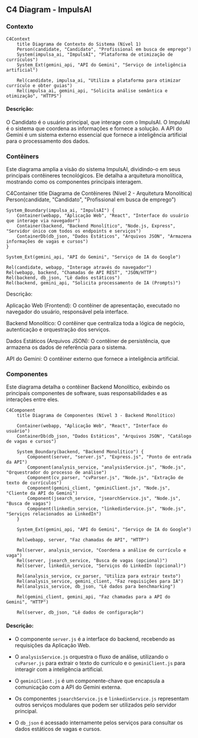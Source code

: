 ## C4 Diagram - ImpulsAI

### Contexto
```mermaid
C4Context
    title Diagrama de Contexto do Sistema (Nível 1)
    Person(candidate, "Candidato", "Profissional em busca de emprego")
    System(impulsa_ai, "ImpulsAI", "Plataforma de otimização de currículos")
    System_Ext(gemini_api, "API do Gemini", "Serviço de inteligência artificial")

    Rel(candidate, impulsa_ai, "Utiliza a plataforma para otimizar currículo e obter guias")
    Rel(impulsa_ai, gemini_api, "Solicita análise semântica e otimização", "HTTPS")
```

#### Descrição:

O Candidato é o usuário principal, que interage com o ImpulsAI. O ImpulsAI é o sistema que coordena as informações e fornece a solução. A API do Gemini é um sistema externo essencial que fornece a inteligência artificial para o processamento dos dados.

### Contêiners
Este diagrama amplia a visão do sistema ImpulsAI, dividindo-o em seus principais contêineres tecnológicos. Ele detalha a arquitetura monolítica, mostrando como os componentes principais interagem.

C4Container
    title Diagrama de Contêineres (Nível 2 - Arquitetura Monolítica)
    Person(candidate, "Candidato", "Profissional em busca de emprego")

    System_Boundary(impulsa_ai, "ImpulsAI") {
        Container(webapp, "Aplicação Web", "React", "Interface do usuário que interage via navegador")
        Container(backend, "Backend Monolítico", "Node.js, Express", "Servidor único com todos os endpoints e serviços")
        ContainerDb(db_json, "Dados Estáticos", "Arquivos JSON", "Armazena informações de vagas e cursos")
    }

    System_Ext(gemini_api, "API do Gemini", "Serviço de IA do Google")

    Rel(candidate, webapp, "Interage através do navegador")
    Rel(webapp, backend, "Chamadas de API REST", "JSON/HTTP")
    Rel(backend, db_json, "Lê dados estáticos")
    Rel(backend, gemini_api, "Solicita processamento de IA (Prompts)")

Descrição:

Aplicação Web (Frontend): O contêiner de apresentação, executado no navegador do usuário, responsável pela interface.

Backend Monolítico: O contêiner que centraliza toda a lógica de negócio, autenticação e orquestração dos serviços.

Dados Estáticos (Arquivos JSON): O contêiner de persistência, que armazena os dados de referência para o sistema.

API do Gemini: O contêiner externo que fornece a inteligência artificial.

### Componentes
Este diagrama detalha o contêiner Backend Monolítico, exibindo os principais componentes de software, suas responsabilidades e as interações entre eles.
```mermaid
C4Component
    title Diagrama de Componentes (Nível 3 - Backend Monolítico)

    Container(webapp, "Aplicação Web", "React", "Interface do usuário")
    ContainerDb(db_json, "Dados Estáticos", "Arquivos JSON", "Catálogo de vagas e cursos")

    System_Boundary(backend, "Backend Monolítico") {
        Component(server, "server.js", "Express.js", "Ponto de entrada da API")
        Component(analysis_service, "analysisService.js", "Node.js", "Orquestrador do processo de análise")
        Component(cv_parser, "cvParser.js", "Node.js", "Extração de texto de currículos")
        Component(gemini_client, "geminiClient.js", "Node.js", "Cliente da API do Gemini")
        Component(jsearch_service, "jsearchService.js", "Node.js", "Busca de vagas")
        Component(linkedin_service, "linkedinService.js", "Node.js", "Serviços relacionados ao LinkedIn")
    }

    System_Ext(gemini_api, "API do Gemini", "Serviço de IA do Google")

    Rel(webapp, server, "Faz chamadas de API", "HTTP")

    Rel(server, analysis_service, "Coordena a análise de currículo e vaga")
    Rel(server, jsearch_service, "Busca de vagas (opcional)")
    Rel(server, linkedin_service, "Serviços do LinkedIn (opcional)")

    Rel(analysis_service, cv_parser, "Utiliza para extrair texto")
    Rel(analysis_service, gemini_client, "Faz requisições para IA")
    Rel(analysis_service, db_json, "Lê dados para benchmarking")

    Rel(gemini_client, gemini_api, "Faz chamadas para a API do Gemini", "HTTP")

    Rel(server, db_json, "Lê dados de configuração")
```

#### Descrição:

* O componente `server.js` é a interface do backend, recebendo as requisições da Aplicação Web.
* O `analysisService.js` orquestra o fluxo de análise, utilizando o `cvParser.js` para extrair o texto do currículo e o `geminiClient.js` para interagir com a inteligência artificial.

* O `geminiClient.js` é um componente-chave que encapsula a comunicação com a API do Gemini externa.

* Os componentes `jsearchService.js` e `linkedinService.js` representam outros serviços modulares que podem ser utilizados pelo servidor principal.

* O `db_json` é acessado internamente pelos serviços para consultar os dados estáticos de vagas e cursos.